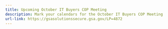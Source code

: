 ```yaml
---
title: Upcoming October IT Buyers COP Meeting
description: Mark your calendars for the October IT Buyers COP Meeting! (gov only)
url-link: https://gsasolutionssecure.gsa.gov/LP=4872
---
```

